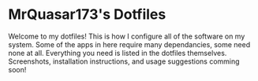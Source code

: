 # MrQuasar173's Dotfiles

Welcome to my dotfiles! This is how I configure all of the software on my system. Some of the apps in here require many dependancies, some need none at all. Everything you need is 
listed in the dotfiles themselves. Screenshots, installation instructions, and usage suggestions comming soon!
